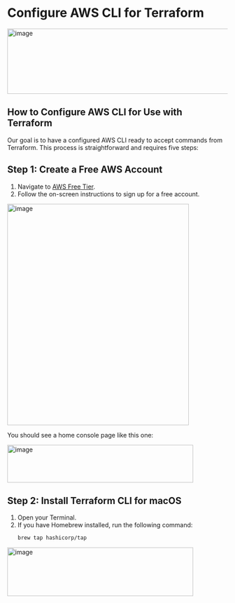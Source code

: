 # Configure AWS CLI for Terraform

<img width="870" height="149" alt="image" src="https://github.com/user-attachments/assets/57b4b62d-0ed2-4f6c-94be-fbccb069a929" />

## How to Configure AWS CLI for Use with Terraform

Our goal is to have a configured AWS CLI ready to accept commands from Terraform. This process is straightforward and requires five steps:

## Step 1: Create a Free AWS Account
1. Navigate to [AWS Free Tier](https://aws.amazon.com/free/).
2. Follow the on-screen instructions to sign up for a free account.

<img width="415" height="505" alt="image" src="https://github.com/user-attachments/assets/a0262d0d-3190-40bf-8ff1-bd34fc7c5251" />

You should see a home console page like this one:

<img width="425" height="86" alt="image" src="https://github.com/user-attachments/assets/a061660b-4e7d-43d3-a8ce-99706de42e3d" />

## Step 2: Install Terraform CLI for macOS
1. Open your Terminal.
2. If you have Homebrew installed, run the following command:
   ```bash
   brew tap hashicorp/tap
   ```
<img width="425" height="111" alt="image" src="https://github.com/user-attachments/assets/2341808e-e3b0-4303-8f1c-4dcb6ac16731" />

